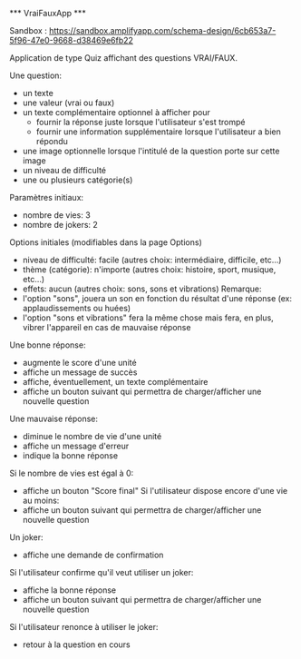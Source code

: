 *** VraiFauxApp ***

Sandbox : https://sandbox.amplifyapp.com/schema-design/6cb653a7-5f96-47e0-9668-d38469e6fb22

Application de type Quiz affichant des questions VRAI/FAUX.


Une question:
- un texte
- une valeur (vrai ou faux)
- un texte complémentaire optionnel à afficher pour
  - fournir la réponse juste lorsque l'utilisateur s'est trompé
  - fournir une information supplémentaire lorsque l'utilisateur a bien répondu
- une image optionnelle lorsque l'intitulé de la question porte sur cette image
- un niveau de difficulté
- une ou plusieurs catégorie(s)


Paramètres initiaux:
  - nombre de vies: 3
  - nombre de jokers: 2

Options initiales (modifiables dans la page Options)
  - niveau de difficulté: facile (autres choix: intermédiaire, difficile, etc...)
  - thème (catégorie): n'importe (autres choix: histoire, sport, musique, etc...)
  - effets: aucun (autres choix: sons, sons et vibrations)
Remarque:
  - l'option "sons", jouera un son en fonction du résultat d'une réponse (ex: applaudissements ou huées)
  - l'option "sons et vibrations" fera la même chose mais fera, en plus, vibrer l'appareil en cas de mauvaise réponse

Une bonne réponse:
- augmente le score d'une unité
- affiche un message de succès
- affiche, éventuellement, un texte complémentaire
- affiche un bouton suivant qui permettra de charger/afficher une nouvelle question


Une mauvaise réponse:
- diminue le nombre de vie d'une unité
- affiche un message d'erreur
- indique la bonne réponse

Si le nombre de vies est égal à 0:
- affiche un bouton "Score final"
Si l'utilisateur dispose encore d'une vie au moins:
- affiche un bouton suivant qui permettra de charger/afficher une nouvelle question


Un joker:
- affiche une demande de confirmation

Si l'utilisateur confirme qu'il veut utiliser un joker:
- affiche la bonne réponse
- affiche un bouton suivant qui permettra de charger/afficher une nouvelle question

Si l'utilisateur renonce à utiliser le joker:
 - retour à la question en cours